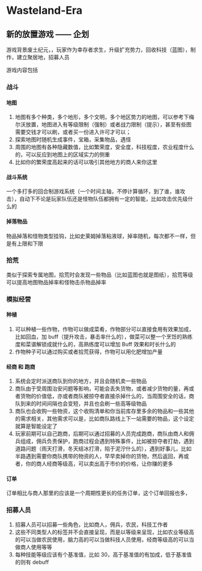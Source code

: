 # Wasteland-Era

## 新的放置游戏 —— 企划

游戏背景废土纪元，，玩家作为幸存者求生，升级扩充势力，回收科技（蓝图），制作，建立聚居地，招募人员

游戏内容包括

### 战斗

#### 地图

1. 地图有多个种类，多个地形，多个文明，多个地区势力的地图，可以参考下梅尔沃放置，地图进入有等级限制（强制）或者战力限制（提示），甚至有些图需要交钱才可以刷，或者买一份进入许可才可以；
2. 探索地图时随机生成事件，宝箱，采集物品，遇怪
3. 周围的地图有各种隐藏数值，比如繁荣度，安全度，科技程度，农业程度什么的，可以反应到地图上的区域实力的侧重
4. 比如你的繁荣度高起来的话可以吸引其他地方的商人来你这里

#### 战斗系统

一个多打多的回合制游戏系统（一个时间主轴，不停计算循环，到了谁，谁攻击），自动下不论是玩家队伍还是怪物队伍都拥有一定的智能，比如攻击优先级什么的

#### 掉落物品

物品掉落和怪物类型挂钩，比如史莱姆掉落粘液球，掉率随机，每次都不一样，但是有上限和下限

### 拾荒

类似于探索专属地图，拾荒时会发现一些物品（比如蓝图也就是图纸），拾荒等级可以提高地图物品掉率和怪物击杀物品掉率

### 模拟经营

#### 种植

1. 可以种植一些作物，作物可以做成菜肴，作物部分可以直接食用有效果加成，比如回血，加 buff（提升攻击，暴击率什么的），做菜可以整一个烹饪的熟练度和菜谱解锁成就什么的，高熟练度可以增加 Buff 效果和时长什么的
2. 作物种子可以通过购买或者拾荒获得，作物可以用化肥增加产量

#### 经商 和 跑商

1. 系统会定时派送商队到你的地方，并且会随机卖一些物品
2. 商队由于受周围治安问题等影响，可能会丢失货物，或者减少货物的量，再或者货物的价值低，亦或者商队被掠夺者直接杀掉什么的，当周围安全的话，商队到来的时间间隔也会变短，并且也会刷一些高等级物品
3. 商队也会收购一些物资，这个收购清单和你当前库存里多余的物品和一些其他的需求相关，其他需求可以是，比如商队路线上下一站需要的物品，这个设定就算是智能设定了
4. 玩家前期可以自己跑商，后期可以通过招募的人员完成跑商，商队由商人和佣兵组成，佣兵负责保护，跑商过程会遇到特殊事件，比如被掠夺者打劫，遇到道路问题（雨天打滑，冬天结冰打滑，陷于泥泞什么的），遇到好事儿，比如半路遇到需要你商队携带的物资的人，早早卖掉你的货物，然后返回，再或者，你的商人经商等级高，可以卖出高于市价的价格，让你赚的更多

#### 订单

订单相比与商人那里的应该是一个周期性更长的任务订单，这个订单回报也多，

### 招募人员

1. 招募人员可以招募一些角色，比如商人，佣兵，农民，科技工作者
2. 这些不同类型人的标签并不会直接呈现，而是以等级来呈现，比如农业等级高的可以当做农民使用，脑力高的可以当做科技人员使用，经商等级高的可以当做商人使用等等
3. 每种技能等级应该有个基准值，比如 30，高于基准值的有加成，低于基准值的则有 debuff
